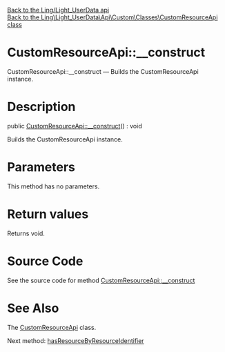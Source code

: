 [Back to the Ling/Light_UserData api](https://github.com/lingtalfi/Light_UserData/blob/master/doc/api/Ling/Light_UserData.md)<br>
[Back to the Ling\Light_UserData\Api\Custom\Classes\CustomResourceApi class](https://github.com/lingtalfi/Light_UserData/blob/master/doc/api/Ling/Light_UserData/Api/Custom/Classes/CustomResourceApi.md)


CustomResourceApi::__construct
================



CustomResourceApi::__construct — Builds the CustomResourceApi instance.




Description
================


public [CustomResourceApi::__construct](https://github.com/lingtalfi/Light_UserData/blob/master/doc/api/Ling/Light_UserData/Api/Custom/Classes/CustomResourceApi/__construct.md)() : void




Builds the CustomResourceApi instance.




Parameters
================

This method has no parameters.


Return values
================

Returns void.








Source Code
===========
See the source code for method [CustomResourceApi::__construct](https://github.com/lingtalfi/Light_UserData/blob/master/Api/Custom/Classes/CustomResourceApi.php#L24-L27)


See Also
================

The [CustomResourceApi](https://github.com/lingtalfi/Light_UserData/blob/master/doc/api/Ling/Light_UserData/Api/Custom/Classes/CustomResourceApi.md) class.

Next method: [hasResourceByResourceIdentifier](https://github.com/lingtalfi/Light_UserData/blob/master/doc/api/Ling/Light_UserData/Api/Custom/Classes/CustomResourceApi/hasResourceByResourceIdentifier.md)<br>


